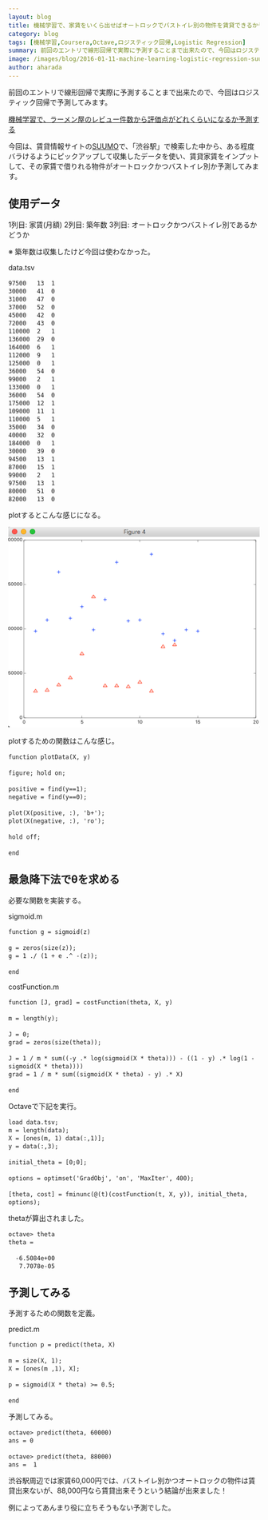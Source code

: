 ```yaml
---
layout: blog
title: 機械学習で、家賃をいくら出せばオートロックでバストイレ別の物件を賃貸できるか予測する
category: blog
tags: [機械学習,Coursera,Octave,ロジスティック回帰,Logistic Regression]  
summary: 前回のエントリで線形回帰で実際に予測することまで出来たので、今回はロジスティック回帰で予測してみます。
image: /images/blog/2016-01-11-machine-learning-logistic-regression-suumo/graph.png
author: aharada
---
```


前回のエントリで線形回帰で実際に予測することまで出来たので、今回はロジスティック回帰で予測してみます。

[機械学習で、ラーメン屋のレビュー件数から評価点がどれくらいになるか予測する](machine-learning-liner-ramen.html)

今回は、賃貸情報サイトの[SUUMO](http://suumo.jp/)で、「渋谷駅」で検索した中から、ある程度バラけるようにピックアップして収集したデータを使い、賃貸家賃をインプットして、その家賃で借りれる物件がオートロックかつバストイレ別か予測してみます。

## 使用データ

1列目: 家賃(月額)
2列目: 築年数
3列目: オートロックかつバストイレ別であるかどうか

※ 築年数は収集したけど今回は使わなかった。

data.tsv

```
97500	13	1
30000	41	0
31000	47	0
37000	52	0
45000	42	0
72000	43	0
110000	2	1
136000	29	0
164000	6	1
112000	9	1
125000	0	1
36000	54	0
99000	2	1
133000	0	1
36000	54	0
175000	12	1
109000	11	1
110000	5	1
35000	34	0
40000	32	0
184000	0	1
30000	39	0
94500	13	1
87000	15	1
99000	2	1
97500	13	1
80000	51	0
82000	13	0
```

plotするとこんな感じになる。

![](../images/blog/2016-01-11-machine-learning-logistic-regression-suumo/graph.png)

plotするための関数はこんな感じ。

```
function plotData(X, y)

figure; hold on;

positive = find(y==1);
negative = find(y==0);

plot(X(positive, :), 'b+');
plot(X(negative, :), 'ro');

hold off;

end
```

## 最急降下法でθを求める

必要な関数を実装する。

sigmoid.m

```
function g = sigmoid(z)

g = zeros(size(z));
g = 1 ./ (1 + e .^ -(z));

end
```

costFunction.m

```
function [J, grad] = costFunction(theta, X, y)

m = length(y);

J = 0;
grad = zeros(size(theta));

J = 1 / m * sum((-y .* log(sigmoid(X * theta))) - ((1 - y) .* log(1 - sigmoid(X * theta))))
grad = 1 / m * sum((sigmoid(X * theta) - y) .* X)

end
```

Octaveで下記を実行。

```
load data.tsv;
m = length(data);
X = [ones(m, 1) data(:,1)];
y = data(:,3);

initial_theta = [0;0];

options = optimset('GradObj', 'on', 'MaxIter', 400);

[theta, cost] = fminunc(@(t)(costFunction(t, X, y)), initial_theta, options);
```

thetaが算出されました。

```
octave> theta
theta =

  -6.5084e+00
   7.7078e-05
```

## 予測してみる

予測するための関数を定義。

predict.m

```
function p = predict(theta, X)

m = size(X, 1);
X = [ones(m ,1), X];

p = sigmoid(X * theta) >= 0.5;

end
```

予測してみる。

```
octave> predict(theta, 60000)
ans = 0

octave> predict(theta, 88000)
ans =  1
```

渋谷駅周辺では家賃60,000円では、バストイレ別かつオートロックの物件は賃貸出来ないが、88,000円なら賃貸出来そうという結論が出来ました！

例によってあんまり役に立ちそうもない予測でした。
